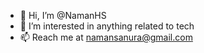 - 👋 Hi, I’m @NamanHS
- 👀 I’m interested in anything related to tech
- 📫 Reach me at namansanura@gmail.com

<!---
NamanHS/NamanHS is a ✨ special ✨ repository because its `README.md` (this file) appears on your GitHub profile.
You can click the Preview link to take a look at your changes.
--->
